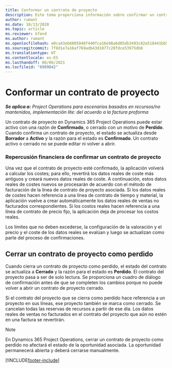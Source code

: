 ```yaml
---
title: Conformar un contrato de proyecto
description: Este tema proporciona información sobre confirmar un contrato en Project Operations.
author: rumant
ms.date: 10/13/2020
ms.topic: article
ms.reviewer: kfend
ms.author: rumant
ms.openlocfilehash: e0ca43eb6005948f440fca16e98a6d05db3493c82e518441bb50f9413da91ead
ms.sourcegitcommit: 7f8d1e7a16af769adb43d1877c28fdce53975db8
ms.translationtype: HT
ms.contentlocale: es-ES
ms.lasthandoff: 08/06/2021
ms.locfileid: "6989842"
---
```

# <a name="confirm-a-project-contract"></a>Conformar un contrato de proyecto

_**Se aplica a:** Project Operations para escenarios basados en recursos/no mantenidos, implementación lite: del acuerdo a la factura proforma_

Un contrato de proyecto en Dynamics 365 Project Operations puede estar activo con una razón de **Confirmado**, o cerrado con un motivo de **Perdido**. Cuando confirma un contrato de proyecto, el estado se actualiza desde **Borrador** a **Activo** y la razón para el estado es **Confirmado**. Un contrato activo o cerrado no se puede editar ni volver a abrir. 

### <a name="financial-impact-of-confirming-a-project-contract"></a>Repercusión financiera de confirmar un contrato de proyecto

Una vez que el contrato de proyecto esté confirmado, la aplicación volverá a calcular los costes; para ello, revertirá los datos reales de coste más antiguos y creará nuevos datos reales de coste. A continuación, estos datos reales de costes nuevos se procesarán de acuerdo con el método de facturación de la línea de contrato de proyecto asociada. Si los datos reales de costes hacen referencia a una línea de contrato de tiempo y material, la aplicación vuelve a crear automáticamente los datos reales de ventas no facturados correspondientes. Si los costos reales hacen referencia a una línea de contrato de precio fijo, la aplicación deja de procesar los costos reales.

Los límites que no deben excederse, la configuración de la valoración y el precio y el coste de los datos reales se evalúan y luego se actualizan como parte del proceso de confirmaciones.

## <a name="close-a-project-contract-as-lost"></a>Cerrar un contrato de proyecto como perdido

Cuando cierra un contrato de proyecto como perdido, el estado del contrato se actualiza a **Cerrado** y la razón para el estado es **Perdido**. El contrato del proyecto pasa a ser de solo lectura. Se proporciona un cuadro de diálogo de confirmación antes de que se completen los cambios porque no puede volver a abrir un contrato de proyecto cerrado.

Si el contrato del proyecto que se cierra como perdido hace referencia a un proyecto en sus líneas, ese proyecto también se marca como cerrado. Se cancelan todas las reservas de recursos a partir de ese día. Los datos reales de ventas no facturados en el contrato del proyecto que aún no estén en una factura se revertirán.

> [!NOTE]
> En Dynamics 365 Project Operations, cerrar un contrato de proyecto como perdido no afectará el estado de la oportunidad asociada. La oportunidad permanecerá abierta y deberá cerrarse manualmente.


[!INCLUDE[footer-include](../../includes/footer-banner.md)]